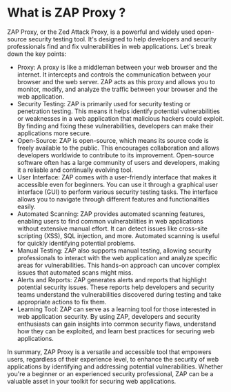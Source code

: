 # What is ZAP Proxy ?
ZAP Proxy, or the Zed Attack Proxy, is a powerful and widely used open-source security testing tool. It's designed to help developers and security professionals find and fix vulnerabilities in web applications. Let's break down the key points:

- Proxy: A proxy is like a middleman between your web browser and the internet. It intercepts and controls the communication between your browser and the web server. ZAP acts as this proxy and allows you to monitor, modify, and analyze the traffic between your browser and the web application.
- Security Testing: ZAP is primarily used for security testing or penetration testing. This means it helps identify potential vulnerabilities or weaknesses in a web application that malicious hackers could exploit. By finding and fixing these vulnerabilities, developers can make their applications more secure.
- Open-Source: ZAP is open-source, which means its source code is freely available to the public. This encourages collaboration and allows developers worldwide to contribute to its improvement. Open-source software often has a large community of users and developers, making it a reliable and continually evolving tool.
- User Interface: ZAP comes with a user-friendly interface that makes it accessible even for beginners. You can use it through a graphical user interface (GUI) to perform various security testing tasks. The interface allows you to navigate through different features and functionalities easily.
- Automated Scanning: ZAP provides automated scanning features, enabling users to find common vulnerabilities in web applications without extensive manual effort. It can detect issues like cross-site scripting (XSS), SQL injection, and more. Automated scanning is useful for quickly identifying potential problems.
- Manual Testing: ZAP also supports manual testing, allowing security professionals to interact with the web application and analyze specific areas for vulnerabilities. This hands-on approach can uncover complex issues that automated scans might miss.
- Alerts and Reports: ZAP generates alerts and reports that highlight potential security issues. These reports help developers and security teams understand the vulnerabilities discovered during testing and take appropriate actions to fix them.
- Learning Tool: ZAP can serve as a learning tool for those interested in web application security. By using ZAP, developers and security enthusiasts can gain insights into common security flaws, understand how they can be exploited, and learn best practices for securing web applications.

In summary, ZAP Proxy is a versatile and accessible tool that empowers users, regardless of their experience level, to enhance the security of web applications by identifying and addressing potential vulnerabilities. Whether you're a beginner or an experienced security professional, ZAP can be a valuable asset in your toolkit for securing web applications.
